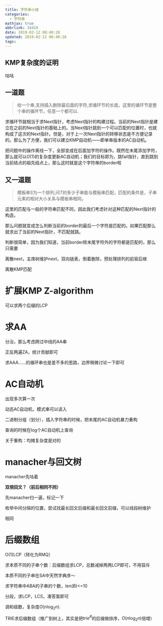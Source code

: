 ```yaml
---
title: 字符串小结
categories:
  - 字符串
mathjax: true
abbrlink: 34419
date: 2019-02-12 08:40:28
updated: 2019-02-12 08:40:28
tags:
---
```



## KMP复杂度的证明

咕咕

## 一道题

>  给一个串,支持插入删除最后面的字符,求循环节的长度。这里的循环节是整个串的循环节，任意一个都可以.

求循环节就相当于求Next指针，考虑Next指针的构建过程。当前的Next指针是建立在之前的Next指针的基础上的。当Next指针跳到一个可以匹配的位置时，也就构成了这次的Next指针。但是，对于上一次Next指针的转移状态是不方便记录的。那么为了方便，我们可以建立KMP自动机——即单串版本的AC自动机。

把问题中的操作离线一下，全部变成在后面加字符的操作。既然在末尾添加字符，那么就可以$O(1)$的复杂度更新AC自动机；我们的目标即为，跳fail指针，直到跳到当前结点的祖先结点上，那么这时就是这个字符串的border啦

## 又一道题

> 模板串$S$为一个排列,问$T$的多少子串能与模板串匹配，匹配的条件是，子串元素的相对大小关系与模板串相同。

这里的匹配与一般的字符串匹配不同，因此我们考虑针对这种匹配的Next指针的构造。

那么问题就变成怎么判断当前的border的最后一个字符是匹配的。如果匹配那么就求出了当前的Next指针，不匹配就跳。

判断很简单，因为我们知道，当前border除末尾字符外的字符都是匹配的，那么只需要

离散next，主席树维护next，双向链表，倒着删除，预处理排列的前驱后继

离散KMP匹配

# 扩展KMP Z-algorithm

可以求两个后缀的LCP

# 求AA

分治，那么考虑跨过中线的AA串

正反两遍ZA，统计贡献即可

求AAA……的循环串也是差不多的思路，边界稍微讨论一下即可



# AC自动机

出现多次算一次

动态AC自动机，模式串可以读入

二进制分组（划分），插入字符串的时候，把末尾的AC自动机暴力重构

查询的时候在log个AC自动机上查询

关于重构：均摊复杂度是对的



# manacher与回文树

manacher先咕着

**双倍回文？（前后相同不同）**

先manacher扫一遍，标记一下

枚举中间分隔的位置，尝试找最长回文后缀和最长回文前缀，可以线段树维护

相同



# 后缀数组

O(1)LCP（转化为RMQ）

求本质不同的子串个数：后缀数组求LCP，总数减掉两两LCP即可，不用容斥

本质不同的子串在SA中天然字典序～

求字符串中ABA的子串的个数，len(B)<=10

分段，求LCP，LCS，凑答案即可

调和级数，复杂度$O(n\log_2n)$.

TRIE求后缀数组（推广到树上，其实是把$trie^R$的后缀做排序，$O(n\log_2n)$倍增）
